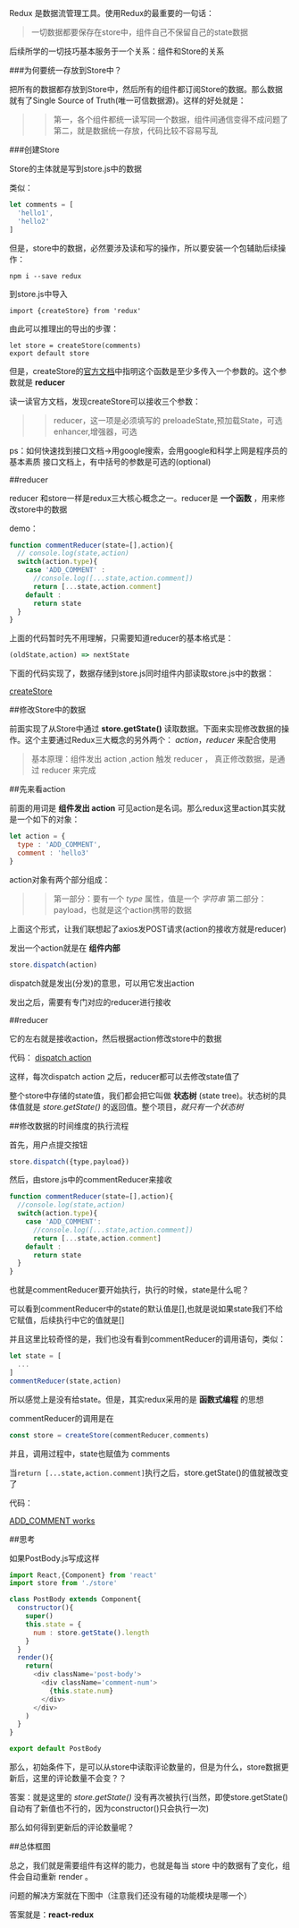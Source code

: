 Redux 是数据流管理工具。使用Redux的最重要的一句话：

>一切数据都要保存在store中，组件自己不保留自己的state数据

后续所学的一切技巧基本服务于一个关系：组件和Store的关系

###为何要统一存放到Store中？

把所有的数据都存放到Store中，然后所有的组件都订阅Store的数据。那么数据就有了Single Source of Truth(唯一可信数据源)。这样的好处就是：

>>第一，各个组件都统一读写同一个数据，组件间通信变得不成问题了
>>第二，就是数据统一存放，代码比较不容易写乱

###创建Store

Store的主体就是写到store.js中的数据

类似：

```js
let comments = [
  'hello1',
  'hello2'
]
```

但是，store中的数据，必然要涉及读和写的操作，所以要安装一个包辅助后续操作：

```
npm i --save redux
```

到store.js中导入
```
import {createStore} from 'redux'
```

由此可以推理出的导出的步骤：

```
let store = createStore(comments)
export default store
```

但是，createStore的[官方文档](http://cn.redux.js.org/docs/api/createStore.html)中指明这个函数是至少多传入一个参数的。这个参数就是 **reducer**

读一读官方文档，发现createStore可以接收三个参数：

>>reducer，这一项是必须填写的
>>preloadeState,预加载State，可选
>>enhancer,增强器，可选

ps：如何快速找到接口文档->用google搜索，会用google和科学上网是程序员的基本素质
接口文档上，有中括号的参数是可选的(optional)

##reducer

reducer 和store一样是redux三大核心概念之一。reducer是 **一个函数** ，用来修改store中的数据

demo：

```js
function commentReducer(state=[],action){
  // console.log(state,action)
  switch(action.type){
    case 'ADD_COMMENT' :
      //console.log([...state,action.comment])
      return [...state,action.comment]
    default :
      return state
  }
}
```

上面的代码暂时先不用理解，只需要知道reducer的基本格式是：

```js
(oldState,action) => nextState
```

下面的代码实现了，数据存储到store.js同时组件内部读取store.js中的数据：

[createStore](https://github.com/liulu1012/new-redux-hello/commit/39a93efb61fb91a81cd761a023432d37d6fc9884)

##修改Store中的数据

前面实现了从Store中通过 **store.getState()** 读取数据。下面来实现修改数据的操作。这个主要通过Redux三大概念的另外两个： *action*，*reducer* 来配合使用

>基本原理：组件发出 action ,action 触发 reducer ， 真正修改数据，是通过 reducer 来完成

##先来看action

前面的用词是 **组件发出 action** 可见action是名词。那么redux这里action其实就是一个如下的对象：

```js
let action = {
  type : 'ADD_COMMENT',
  comment : 'hello3'
}
```

action对象有两个部分组成：

>>第一部分：要有一个 *type* 属性，值是一个 *字符串*
>>第二部分：payload，也就是这个action携带的数据

上面这个形式，让我们联想起了axios发POST请求(action的接收方就是reducer)

发出一个action就是在 **组件内部**

```js
store.dispatch(action)
```

dispatch就是发出(分发)的意思，可以用它发出action

发出之后，需要有专门对应的reducer进行接收

##reducer

它的左右就是接收action，然后根据action修改store中的数据

代码：
[dispatch action](https://github.com/liulu1012/new-redux-hello/commit/dfd171f88f915fcffd785cbba359b10105190d69)

这样，每次dispatch action 之后，reducer都可以去修改state值了

整个store中存储的state值，我们都会把它叫做 **状态树** (state tree)。状态树的具体值就是 *store.getState()* 的返回值。整个项目，*就只有一个状态树*

##修改数据的时间维度的执行流程

首先，用户点提交按钮

```js
store.dispatch({type,payload})
```

然后，由store.js中的commentReducer来接收

```js
function commentReducer(state=[],action){
  //console.log(state,action)
  switch(action.type){
    case 'ADD_COMMENT':
      //console.log([...state,action.comment])
      return [...state,action.comment]
    default :
      return state
  }
}
```

也就是commentReducer要开始执行，执行的时候，state是什么呢？

可以看到commentReducer中的state的默认值是[],也就是说如果state我们不给它赋值，后续执行中它的值就是[]

并且这里比较奇怪的是，我们也没有看到commentReducer的调用语句，类似：

```js
let state = [
  ...
]
commentReducer(state,action)
```

所以感觉上是没有给state。但是，其实redux采用的是 **函数式编程** 的思想

commentReducer的调用是在

```js
const store = createStore(commentReducer,comments)
```

并且，调用过程中，state也赋值为 comments

当```return [...state,action.comment]```执行之后，store.getState()的值就被改变了

代码：

[ADD_COMMENT works](https://github.com/liulu1012/new-redux-hello/commit/89b509fb3189aa14d7cff5c8476bef3fb92f61cc)

##思考

如果PostBody.js写成这样

```js
import React,{Component} from 'react'
import store from './store'

class PostBody extends Component{
  constructor(){
    super()
    this.state = {
      num : store.getState().length
    }
  }
  render(){
    return(
      <div className='post-body'>
        <div className='comment-num'>
          {this.state.num}
        </div>
      </div>
    )
  }
}

export default PostBody
```

那么，初始条件下，是可以从store中读取评论数量的，但是为什么，store数据更新后，这里的评论数量不会变？？

答案：就是这里的 *store.getState()* 没有再次被执行(当然，即使store.getState()自动有了新值也不行的，因为constructor()只会执行一次)

那么如何得到更新后的评论数量呢？

##总体框图

总之，我们就是需要组件有这样的能力，也就是每当 store 中的数据有了变化，组件会自动重新 render 。

问题的解决方案就在下图中（注意我们还没有碰的功能模块是哪一个）

答案就是：**react-redux**
